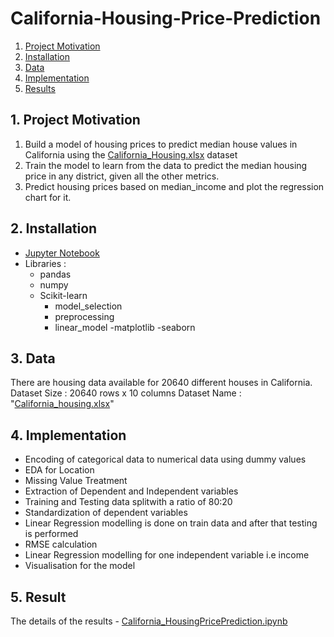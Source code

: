 # California-Housing-Price-Prediction

1. [Project Motivation](#ProjectMotivation)
2. [Installation](#installation)
3. [Data](#data)
4. [Implementation](#model)
5. [Results](#results)

## 1. Project Motivation <a name="ProjectMotivation"></a> 

1. Build a model of housing prices to predict median house values in California using the [California_Housing.xlsx](https://github.com/piyushkumar08/California-Housing-Price-Prediction/blob/main/California_housing.xlsx) dataset
2. Train the model to learn from the data to predict the median housing price in any district, given all the other metrics.
3. Predict housing prices based on median_income and plot the regression chart for it.

## 2. Installation <a name="installation"></a>

- [Jupyter Notebook](https://jupyter.org)
- Libraries :
  - pandas
  - numpy
  - Scikit-learn
     - model_selection 
     - preprocessing
     - linear_model
  -matplotlib
  -seaborn

## 3. Data<a name="data"></a> 

There are housing data available for 20640 different houses in California. 
Dataset Size : 20640 rows x 10 columns
Dataset Name : "[California_housing.xlsx](https://github.com/piyushkumar08/California-Housing-Price-Prediction/blob/main/California_housing.xlsx)"


## 4. Implementation <a name="model"></a> 
- Encoding of categorical data to numerical data using dummy values
- EDA for Location
- Missing Value Treatment
- Extraction of Dependent and Independent variables 
- Training and Testing data splitwith a ratio of 80:20
- Standardization of dependent variables
- Linear Regression modelling is done on train data and after that testing is performed
- RMSE calculation
- Linear Regression modelling for one independent variable i.e income
- Visualisation for the model

## 5. Result<a name="results"></a>
The details of the results - [California_HousingPricePrediction.ipynb](https://github.com/piyushkumar08/California-Housing-Price-Prediction/blob/main/California_HousingPricePrediction.ipynb)
